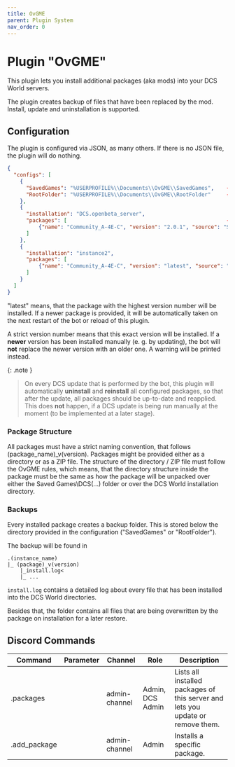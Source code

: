 ```yaml
---
title: OvGME
parent: Plugin System
nav_order: 0
---
```


# Plugin "OvGME"

This plugin lets you install additional packages (aka mods) into your DCS World servers.

The plugin creates backup of files that have been replaced by the mod. Install, update and uninstallation is supported.

## Configuration

The plugin is configured via JSON, as many others. If there is no JSON file, the plugin will do nothing.

```json
{
  "configs": [
    {
      "SavedGames": "%USERPROFILE%\\Documents\\OvGME\\SavedGames",    -- folder to store plugins that should be installed into Saved Games
      "RootFolder": "%USERPROFILE%\\Documents\\OvGME\\RootFolder"     -- folder to store plugins that should go into the base game directories
    },
    {
      "installation": "DCS.openbeta_server",
      "packages": [                                                   -- list of packages to install
          {"name": "Community_A-4E-C", "version": "2.0.1", "source": "SavedGames"}
      ]
    },
    {
      "installation": "instance2",
      "packages": [
          {"name": "Community_A-4E-C", "version": "latest", "source": "SavedGames"}
      ]
    }
  ]
}
```

"latest" means, that the package with the highest version number will be installed. If a newer package is provided, it
will be automatically taken on the next restart of the bot or reload of this plugin.

A strict version number means that this exact version will be installed. If a **newer** version has been installed 
manually (e. g. by updating), the bot will **not** replace the newer version with an older one. A warning will be 
printed instead.

{: .note }
> On every DCS update that is performed by the bot, this plugin will automatically __uninstall__ and __reinstall__ all
> configured packages, so that after the update, all packages should be up-to-date and reapplied.<br/>
> This does **not** happen, if a DCS update is being run manually at the moment (to be implemented at a later stage).

### Package Structure

All packages must have a strict naming convention, that follows (package_name)_v(version).
Packages might be provided either as a directory or as a ZIP file. The structure of the directory / ZIP file must follow
the OvGME rules, which means, that the directory structure inside the package must be the same as how the package will
be unpacked over either the Saved Games\DCS(...) folder or over the DCS World installation directory.

### Backups

Every installed package creates a backup folder. This is stored below the directory provided in the configuration
("SavedGames" or "RootFolder").

The backup will be found in

```
.(instance_name)
|_ (package)_v(version)
    |_install.log<
    |_ ...
```

`install.log` contains a detailed log about every file that has been installed into the DCS World directories.

Besides that, the folder contains all files that are being overwritten by the package on installation for a later 
restore.

## Discord Commands

| Command         | Parameter                | Channel       | Role             | Description                                                                     |
|-----------------|--------------------------|---------------|------------------|---------------------------------------------------------------------------------|
| .packages       |                          | admin-channel | Admin, DCS Admin | Lists all installed packages of this server and lets you update or remove them. |
| .add_package    |                          | admin-channel | Admin            | Installs a specific package.                                                    |
